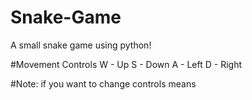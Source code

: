 # Snake-Game
A small snake game using python!

#Movement Controls
W - Up
S - Down
A - Left
D - Right

#Note: if you want to change controls means

